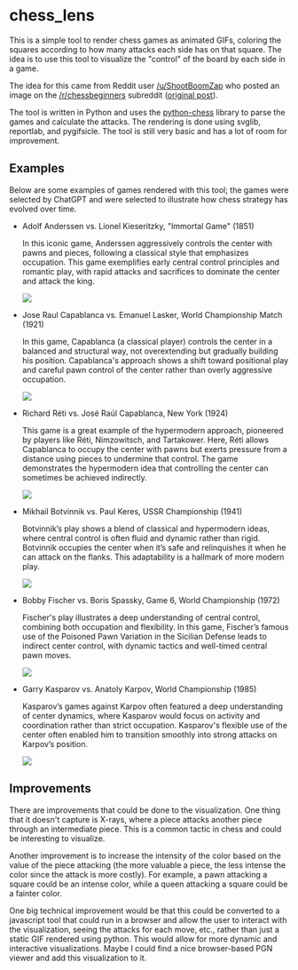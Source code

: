 # chess_lens

This is a simple tool to render chess games as animated GIFs, coloring the squares
according to how many attacks each side has on that square. The idea is to use this
tool to visualize the "control" of the board by each side in a game.

The idea for this came from Reddit user [/u/ShootBoomZap](https://www.reddit.com/user/ShootBoomZap)
who posted an image on the [/r/chessbeginners](https://www.reddit.com/r/chessbeginners) subreddit
([original post](https://www.reddit.com/r/chessbeginners/comments/1gldlpk/started_creating_these_chess_heatmaps_to/)).

The tool is written in Python and uses the [python-chess](https://python-chess.readthedocs.io/en/latest/)
library to parse the games and calculate the attacks. The rendering is done using
svglib, reportlab, and pygifsicle. The tool is still very basic and has a lot of
room for improvement.

## Examples

Below are some examples of games rendered with this tool; the games were selected by ChatGPT
and were selected to illustrate how chess strategy has evolved over time.

- Adolf Anderssen vs. Lionel Kieseritzky, "Immortal Game" (1851)

  In this iconic game, Anderssen aggressively controls the center with pawns
  and pieces, following a classical style that emphasizes occupation. This game
  exemplifies early central control principles and romantic play, with rapid
  attacks and sacrifices to dominate the center and attack the king.

  ![](examples/Anderssen_v_Kieseritzky.gif)

- Jose Raul Capablanca vs. Emanuel Lasker, World Championship Match (1921)

  In this game, Capablanca (a classical player) controls the center in a
  balanced and structural way, not overextending but gradually building his
  position. Capablanca's approach shows a shift toward positional play and
  careful pawn control of the center rather than overly aggressive occupation.

  ![](examples/Capablanca_vs_Lasker.gif)

- Richard Réti vs. José Raúl Capablanca, New York (1924)

  This game is a great example of the hypermodern approach, pioneered by
  players like Réti, Nimzowitsch, and Tartakower. Here, Réti allows Capablanca
  to occupy the center with pawns but exerts pressure from a distance using
  pieces to undermine that control. The game demonstrates the hypermodern idea
  that controlling the center can sometimes be achieved indirectly.

  ![](examples/Reti_vs_Capablanca.gif)

- Mikhail Botvinnik vs. Paul Keres, USSR Championship (1941)

  Botvinnik’s play shows a blend of classical and hypermodern ideas, where
  central control is often fluid and dynamic rather than rigid. Botvinnik
  occupies the center when it’s safe and relinquishes it when he can attack on
  the flanks. This adaptability is a hallmark of more modern play.

  ![](examples/Botvinnik_vs_Keres.gif)

- Bobby Fischer vs. Boris Spassky, Game 6, World Championship (1972)

  Fischer's play illustrates a deep understanding of central control, combining
  both occupation and flexibility. In this game, Fischer’s famous use of the
  Poisoned Pawn Variation in the Sicilian Defense leads to indirect center
  control, with dynamic tactics and well-timed central pawn moves.

  ![](examples/Fischer_vs_Spassky.gif)

- Garry Kasparov vs. Anatoly Karpov, World Championship (1985)

  Kasparov’s games against Karpov often featured a deep understanding of center
  dynamics, where Kasparov would focus on activity and coordination rather than
  strict occupation. Kasparov's flexible use of the center often enabled him to
  transition smoothly into strong attacks on Karpov’s position.

  ![](examples/Karpov_vs_Kasparov.gif)


## Improvements

There are improvements that could be done to the visualization. One thing that
it doesn't capture is X-rays, where a piece attacks another piece through an
intermediate piece. This is a common tactic in chess and could be interesting
to visualize.

Another improvement is to increase the intensity of the color based on the
value of the piece attacking (the more valuable a piece, the less intense
the color since the attack is more costly). For example, a pawn attacking a
square could be an intense color, while a queen attacking a square could be a
fainter color.

One big technical improvement would be that this could be converted to a
javascript tool that could run in a browser and allow the user to interact with
the visualization, seeing the attacks for each move, etc., rather than just a
static GIF rendered using python. This would allow for more dynamic and
interactive visualizations. Maybe I could find a nice browser-based PGN
viewer and add this visualization to it.
